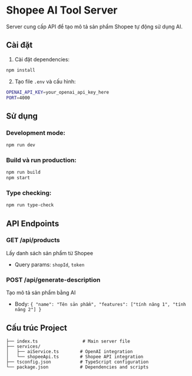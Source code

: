 # Shopee AI Tool Server

Server cung cấp API để tạo mô tả sản phẩm Shopee tự động sử dụng AI.

## Cài đặt

1. Cài đặt dependencies:

```bash
npm install
```

2. Tạo file `.env` và cấu hình:

```bash
OPENAI_API_KEY=your_openai_api_key_here
PORT=4000
```

## Sử dụng

### Development mode:

```bash
npm run dev
```

### Build và run production:

```bash
npm run build
npm start
```

### Type checking:

```bash
npm run type-check
```

## API Endpoints

### GET /api/products

Lấy danh sách sản phẩm từ Shopee

- Query params: `shopId`, `token`

### POST /api/generate-description

Tạo mô tả sản phẩm bằng AI

- Body: `{ "name": "Tên sản phẩm", "features": ["tính năng 1", "tính năng 2"] }`

## Cấu trúc Project

```
├── index.ts                 # Main server file
├── services/
│   ├── aiService.ts        # OpenAI integration
│   └── shopeeApi.ts        # Shopee API integration
├── tsconfig.json           # TypeScript configuration
└── package.json            # Dependencies and scripts
```
